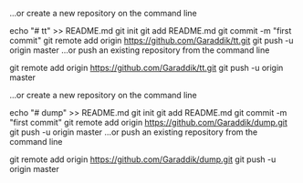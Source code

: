 …or create a new repository on the command line

echo "# tt" >> README.md
git init
git add README.md
git commit -m "first commit"
git remote add origin https://github.com/Garaddik/tt.git
git push -u origin master
…or push an existing repository from the command line

git remote add origin https://github.com/Garaddik/tt.git
git push -u origin master




…or create a new repository on the command line

echo "# dump" >> README.md
git init
git add README.md
git commit -m "first commit"
git remote add origin https://github.com/Garaddik/dump.git
git push -u origin master
…or push an existing repository from the command line

git remote add origin https://github.com/Garaddik/dump.git
git push -u origin master
